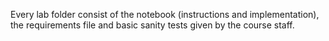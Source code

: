 Every lab folder consist of the notebook (instructions and implementation), the requirements file and basic sanity tests given by the course staff.
